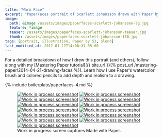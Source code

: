 ```yaml
---
title: "Warm Face"
excerpt: "PaperFaces portrait of Scarlett Johansson drawn with Paper by 53 on an iPad."
image: 
  path: &image /assets/images/paperfaces-scarlett-johansson-lg.jpg 
  feature: *image
  teaser: /assets/images/paperfaces-scarlett-johansson-teaser.jpg
  thumb: /assets/images/paperfaces-scarlett-johansson-150.jpg
tags: [portrait, illustration, Paper by 53, blend]
last_modified_at: 2017-01-17T14:00:31-05:00
---
```


For a detailed breakdown of how I drew this portrait (and others), follow along with my [Mastering Paper tutorial]({{ site.url }}{% post_url /mastering-paper/2014-04-21-drawing-faces %}). Learn how I use Paper's watercolor brush and colored pencils to add depth and realism to a drawing.

{% include boilerplate/paperfaces-4.md %}

<figure class="third">
  <a href="{{ site.url }}/assets/images/paperfaces-scarlett-johansson-process-1-lg.jpg"><img src="{{ site.url }}/assets/images/paperfaces-scarlett-johansson-process-1-600.jpg" alt="Work in process screenshot"></a>
  <a href="{{ site.url }}/assets/images/paperfaces-scarlett-johansson-process-2-lg.jpg"><img src="{{ site.url }}/assets/images/paperfaces-scarlett-johansson-process-2-600.jpg" alt="Work in process screenshot"></a>
  <a href="{{ site.url }}/assets/images/paperfaces-scarlett-johansson-process-3-lg.jpg"><img src="{{ site.url }}/assets/images/paperfaces-scarlett-johansson-process-3-600.jpg" alt="Work in process screenshot"></a>
  <a href="{{ site.url }}/assets/images/paperfaces-scarlett-johansson-process-4-lg.jpg"><img src="{{ site.url }}/assets/images/paperfaces-scarlett-johansson-process-4-600.jpg" alt="Work in process screenshot"></a>
  <a href="{{ site.url }}/assets/images/paperfaces-scarlett-johansson-process-5-lg.jpg"><img src="{{ site.url }}/assets/images/paperfaces-scarlett-johansson-process-5-600.jpg" alt="Work in process screenshot"></a>
  <a href="{{ site.url }}/assets/images/paperfaces-scarlett-johansson-process-6-lg.jpg"><img src="{{ site.url }}/assets/images/paperfaces-scarlett-johansson-process-6-600.jpg" alt="Work in process screenshot"></a>
  <a href="{{ site.url }}/assets/images/paperfaces-scarlett-johansson-process-7-lg.jpg"><img src="{{ site.url }}/assets/images/paperfaces-scarlett-johansson-process-7-600.jpg" alt="Work in process screenshot"></a>
  <a href="{{ site.url }}/assets/images/paperfaces-scarlett-johansson-process-8-lg.jpg"><img src="{{ site.url }}/assets/images/paperfaces-scarlett-johansson-process-8-600.jpg" alt="Work in process screenshot"></a>
  <a href="{{ site.url }}/assets/images/paperfaces-scarlett-johansson-process-9-lg.jpg"><img src="{{ site.url }}/assets/images/paperfaces-scarlett-johansson-process-9-600.jpg" alt="Work in process screenshot"></a>
  <a href="{{ site.url }}/assets/images/paperfaces-scarlett-johansson-process-10-lg.jpg"><img src="{{ site.url }}/assets/images/paperfaces-scarlett-johansson-process-10-600.jpg" alt="Work in process screenshot"></a>
  <a href="{{ site.url }}/assets/images/paperfaces-scarlett-johansson-process-11-lg.jpg"><img src="{{ site.url }}/assets/images/paperfaces-scarlett-johansson-process-11-600.jpg" alt="Work in process screenshot"></a>
  <a href="{{ site.url }}/assets/images/paperfaces-scarlett-johansson-process-12-lg.jpg"><img src="{{ site.url }}/assets/images/paperfaces-scarlett-johansson-process-12-600.jpg" alt="Work in process screenshot"></a>
  <a href="{{ site.url }}/assets/images/paperfaces-scarlett-johansson-process-13-lg.jpg"><img src="{{ site.url }}/assets/images/paperfaces-scarlett-johansson-process-13-600.jpg" alt="Work in process screenshot"></a>
  <figcaption>Work in progress screen captures Made with Paper.</figcaption>
</figure>
